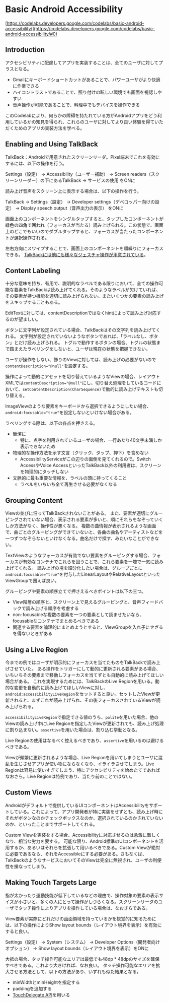 # Basic Android Accessibility

[https://codelabs.developers.google.com/codelabs/basic-android-accessibility/](https://codelabs.developers.google.com/codelabs/basic-android-accessibility/#0)

## Introduction

アクセシビリティに配慮してアプリを実装することは、全てのユーザに対してプラスとなる。
  - Gmailにキーボードショートカットがあることで、パワーユーザがより快適に作業できる
  - ハイコントラストであることで、照り付けの眩しい環境でも画面を視認しやすい
  - 音声操作が可能であることで、料理中でもデバイスを操作できる

このCodelabにより、何らかの障碍を持たれている方がAndroidアプリをどう利用しているかの知見を得られ、これらのユーザに対してより良い体験を得ていただくためのアプリの実装方法を学べる。

## Enabling and Using TalkBack

TalkBack：Androidで用意されたスクリーンリーダ。Pixel端末でこれを有効にするには、以下の操作を行う。

Settings（設定） -> Accessibility（ユーザー補助） -> Screen readers（スクリーンリーダー）の下にあるTalkBack -> サービスの使用 をONに

読み上げ音声をスクリーン上に表示する場合は、以下の操作を行う。

TalkBack -> Settings（設定） -> Developer settings（デベロッパー向けの設定） -> Display speech output（音声出力の表示） をONに

画面上のコンポーネントをシングルタップすると、タップしたコンポーネントが緑色の四角で囲われ（フォーカスが当たる）読み上げられる。この状態で、画面上のどこでもいいのでダブルタップすると、フォーカスが当たったコンポーネントが選択操作される。

左右方向にスワイプすることで、画面上のコンポーネントを順繰りにフォーカスできる。
[TalkBackには他にも様々なジェスチャ操作が用意されている](https://support.google.com/accessibility/android/answer/6151827)。

## Content Labeling

十分な意味を持ち、有用で、説明的なラベルである限りにおいて、全ての操作可能な要素をTalkBackは読み上げてくれる。そのようなラベルが欠けていれば、その要素が持つ機能を適切に読み上げられない。またいくつかの要素の読み上げをスキップすることもある。

EditTextに対しては、contentDescriptionではなくhintによって読み上げ対応するのが望ましい。

ボタンに文字列が設定されている場合、TalkBackはその文字列を読み上げてくれる。
文字列が設定されていないようなボタンであれば、「ラベルなし、ボタン」とだけ読み上げられる。
トグルで動作するボタンの場合、トグルの状態まで踏まえたラベリングをしないと、ユーザは現在の状態を把握できない。

ユーザが操作をしない、飾りのViewに対しては、読み上げの必要がないので`contentDescription="@null"`を設定する。

操作によって動的にアセットを切り替えているようなViewの場合、レイアウトXMLでは`contentDescription="@null"`にし、切り替え処理をしているコードにおいて、`setContentDescription(CharSequence)`で動的に読み上げテキストも切り替える。

ImageViewのような要素をキーボードから選択できるようにしたい場合、`android:focusable="true"`を設定しないといけない場合がある。

ラベリングする際は、以下の各点を押さえる。
- 簡潔に
  - 特に、点字を利用されているユーザの場合、一行あたり40文字未満しか表示できないため
- 物理的な操作方法を示す文言（クリック、タップ、押下）を含めない
  - AccessibilityServiceがこの辺りの面倒を見てくれるので。Switch AccessやVoice AccessといったTalkBack以外の利用者は、スクリーンを物理的にタッチしない
- 文脈的に最も重要な情報を、ラベルの頭に持ってくること
  - ラベルをいちいち全て再生させる必要がなくなる

## Grouping Content

Viewの並びに沿ってTalkBackされないことがある。
また、要素が適切にグルーピングされていない場合、表示される要素が多いと、順にそれらをなぞっていくしか方法がなく、操作性が悪くなる。
複数の曲情報が表示されるような画面で、曲ごとのグルーピングができていないと、各曲の曲名やアーティストなどを一つずつなぞらないといけなくなる。曲名だけで探す、みたいなことができない。

TextViewのようなフォーカスが有効でない要素をグルーピングする場合、フォーカスが有効なコンテナでこれらを囲うことで、これら要素を一塊で一気に読み上げてくれる。
読み上げの塊を細分化したい場合は、グループごとに`android:focusable="true"`を付与したLinearLayoutやRelativeLayoutといったViewGroupで囲えば良い。

グルーピングや要素の順序立てで押さえるべきポイントは以下の三つ。
- View階層の順序と、スクリーン上で見えるグルーピングと、音声フィードバックで読み上げる順序を考慮する
- non-focusableな複数の要素を一つの要素として読ませたいなら、focusableなコンテナでまとめるべきである
- 関連する要素を論理的にまとめようとすると、ViewGroupを入れ子にせざるを得ないときがある

## Using a Live Region

今までの例ではユーザが明示的にフォーカスを当てたものをTalkBackで読み上げさせていた。
ある操作をトリガーにして動的に更新される要素がある場合、いちいちその要素まで移動しフォーカスを当てずとも自動的に読み上げてほしい場合がある。
これを実現するためには、TalkBackのLive Regionを用いる。動的な変更を自動的に読み上げてほしいViewに対し、`android:accessibilityLiveRegion`をセットすると良い。セットしたViewが更新されると、まずこれが読み上げられ、その後フォーカスされているViewが読み上げられる。

`accessibilityLiveRegion`で指定できる値のうち、`polite`を用いた場合、他のViewの読み上げ中にLive Regionを指定したViewが更新されても、読み上げ処理に割り込まない。`assertive`を用いた場合は、割り込む挙動となる。

Live Regionの使用はなるべく控えるべきであり、`assertive`を用いるのは避けるべきである。

Viewが頻繁に更新されるような場合、Live Regionを用いてしまうとユーザに混乱を生じさせアプリが使い物にならなくなり、イライラさせてしまう。Live Regionは容易に使いすぎてしまう、特にアクセシビリティを始めたてであればなおさら。Live Regionは特例であり、当たり前のことではない。

## Custom Views

Androidがデフォルトで提供しているUIコンポーネントはAccessibilityをサポートしている。これによって、アプリ開発者が特に実装をせずとも、読み上げ時にそれがボタンなのかチェックボックスなのか、選択されているのかされていないのか、といったことまでサポートしてくれる。

Custom Viewを実装をする場合、Accessibilityに対応させるのは急激に難しくなり、相当な労力を要する。
可能な限り、Android標準のUIコンポーネントを活用するか、あるいはそれらを拡張して用いるべきである。Custom Viewが絶対に必要であるなら、それをAccessibleにする必要がある。さもなくば、TalkBackのようなサービスにおいてそのViewは完全に無視され、ユーザの利便性を損なってしまう。

## Making Touch Targets Large

指が太かったり運動技能が低下しているなどの理由で、操作対象の要素の表示サイズが小さいと、多くの人にとって操作がしづらくなる。スクリーンリーダのユーザでタッチ操作によりアプリを操作している場合は、なおさらである。

View要素が実際にどれだけの画面領域を持っているかを視覚的に知るためには、以下の操作によりShow layout bounds（レイアウト境界を表示）を有効にすると良い。

Settings（設定） -> System（システム） -> Developer Options（開発者向けオプション） -> Show layout bounds（レイアウト境界を表示）をONに


大抵の場合、タッチ操作可能なエリアは最低でも48dp * 48dpのサイズを確保すべきである。これより大きければ、なお良い。
タッチ操作可能なエリアを拡大させる方法として、以下の方法があり、いずれも似た結果となる。

- minWidthとminHeightを指定する
- paddingを追加する
- [TouchDelegate API](http://developer.android.com/reference/android/view/TouchDelegate.html)を用いる
